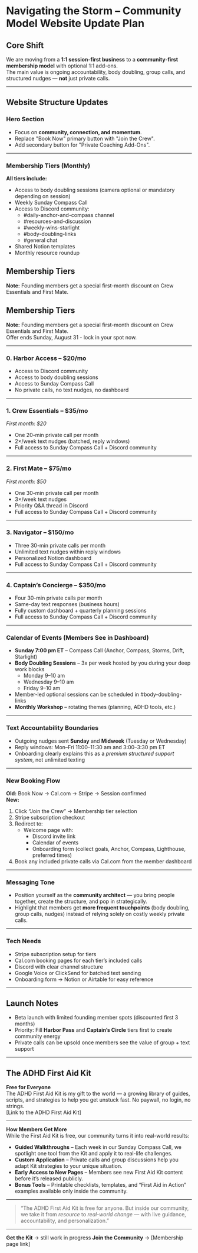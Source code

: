 # Navigating the Storm – Community Model Website Update Plan

## Core Shift
We are moving from a **1:1 session-first business** to a **community-first membership model** with optional 1:1 add-ons.  
The main value is ongoing accountability, body doubling, group calls, and structured nudges — **not** just private calls.

---

## Website Structure Updates

### Hero Section
- Focus on **community, connection, and momentum**.
- Replace "Book Now" primary button with "Join the Crew".
- Add secondary button for "Private Coaching Add-Ons".

---

### Membership Tiers (Monthly)
**All tiers include:**
- Access to body doubling sessions (camera optional or mandatory depending on session)
- Weekly Sunday Compass Call
- Access to Discord community:
  - #daily-anchor-and-compass channel
  - #resources-and-discussion
  - #weekly-wins-starlight
  - #body-doubling-links
  - #general chat
- Shared Notion templates
- Monthly resource roundup

## Membership Tiers

**Note:** Founding members get a special first-month discount on Crew Essentials and First Mate.  



## Membership Tiers

**Note:** Founding members get a special first-month discount on Crew Essentials and First Mate.  
Offer ends Sunday, August 31 - lock in your spot now.

---

### 0. Harbor Access – $20/mo  
- Access to Discord community  
- Access to body doubling sessions  
- Access to Sunday Compass Call  
- No private calls, no text nudges, no dashboard  

---

### 1. Crew Essentials – $35/mo  
*First month: $20*  
- One 20-min private call per month  
- 2×/week text nudges (batched, reply windows)  
- Full access to Sunday Compass Call + Discord community  

---

### 2. First Mate – $75/mo  
*First month: $50*  
- One 30-min private call per month  
- 3×/week text nudges  
- Priority Q&A thread in Discord  
- Full access to Sunday Compass Call + Discord community  

---

### 3. Navigator – $150/mo  
- Three 30-min private calls per month  
- Unlimited text nudges within reply windows  
- Personalized Notion dashboard  
- Full access to Sunday Compass Call + Discord community  

---

### 4. Captain’s Concierge – $350/mo  
- Four 30-min private calls per month  
- Same-day text responses (business hours)  
- Fully custom dashboard + quarterly planning sessions  
- Full access to Sunday Compass Call + Discord community  


---

### Calendar of Events (Members See in Dashboard)
- **Sunday 7:00 pm ET** – Compass Call (Anchor, Compass, Storms, Drift, Starlight)
- **Body Doubling Sessions** – 3x per week hosted by you during your deep work blocks
  - Monday 9–10 am
  - Wednesday 9–10 am
  - Friday 9–10 am
- Member-led optional sessions can be scheduled in #body-doubling-links
- **Monthly Workshop** – rotating themes (planning, ADHD tools, etc.)

---

### Text Accountability Boundaries
- Outgoing nudges sent **Sunday** and **Midweek** (Tuesday or Wednesday)
- Reply windows: Mon–Fri 11:00–11:30 am and 3:00–3:30 pm ET
- Onboarding clearly explains this as a *premium structured support system*, not unlimited texting

---

### New Booking Flow
**Old:** Book Now → Cal.com → Stripe → Session confirmed  
**New:**
1. Click “Join the Crew” → Membership tier selection
2. Stripe subscription checkout
3. Redirect to:
   - Welcome page with:
     - Discord invite link
     - Calendar of events
     - Onboarding form (collect goals, Anchor, Compass, Lighthouse, preferred times)
4. Book any included private calls via Cal.com from the member dashboard

---

### Messaging Tone
- Position yourself as the **community architect** — you bring people together, create the structure, and pop in strategically.
- Highlight that members get **more frequent touchpoints** (body doubling, group calls, nudges) instead of relying solely on costly weekly private calls.

---

### Tech Needs
- Stripe subscription setup for tiers
- Cal.com booking pages for each tier’s included calls
- Discord with clear channel structure
- Google Voice or ClickSend for batched text sending
- Onboarding form → Notion or Airtable for easy reference

---

## Launch Notes
- Beta launch with limited founding member spots (discounted first 3 months)
- Priority: Fill **Harbor Pass** and **Captain’s Circle** tiers first to create community energy
- Private calls can be upsold once members see the value of group + text support
---

## The ADHD First Aid Kit

**Free for Everyone**  
The ADHD First Aid Kit is my gift to the world — a growing library of guides, scripts, and strategies to help you get unstuck fast. No paywall, no login, no strings.  
[Link to the ADHD First Aid Kit]  

---

**How Members Get More**  
While the First Aid Kit is free, our community turns it into real-world results:  

- **Guided Walkthroughs** – Each week in our Sunday Compass Call, we spotlight one tool from the Kit and apply it to real-life challenges.  
- **Custom Application** – Private calls and group discussions help you adapt Kit strategies to your unique situation.  
- **Early Access to New Pages** – Members see new First Aid Kit content before it’s released publicly.  
- **Bonus Tools** – Printable checklists, templates, and “First Aid in Action” examples available only inside the community.  

---

> “The ADHD First Aid Kit is free for anyone. But inside our community, we take it from *resource* to *real-world change* — with live guidance, accountability, and personalization.”

---

**Get the Kit** → still work in progress
**Join the Community** → [Membership page link]
